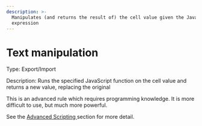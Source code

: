 ```yaml
---
description: >-
  Manipulates (and returns the result of) the cell value given the JavaScript
  expression
---
```


# Text manipulation

Type: Export/Import

Description: Runs the specified JavaScript function on the cell value and returns a new value, replacing the original

This is an advanced rule which requires programming knowledge. It is more difficult to use, but much more powerful.

See the [Advanced Scripting ](../advanced-scripting.md)section for more detail.

